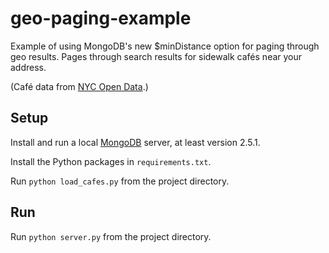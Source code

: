 geo-paging-example
==================

Example of using MongoDB's new $minDistance option for paging through geo results.
Pages through search results for sidewalk cafés near your address.

(Café data from [NYC Open Data](https://data.cityofnewyork.us/Business/Sidewalk-Cafes/6k68-kc8u).)

Setup
-----
Install and run a local [MongoDB](http://www.mongodb.org/downloads) server, at least version 2.5.1.

Install the Python packages in `requirements.txt`.

Run `python load_cafes.py` from the project directory.

Run
---

Run `python server.py` from the project directory.
